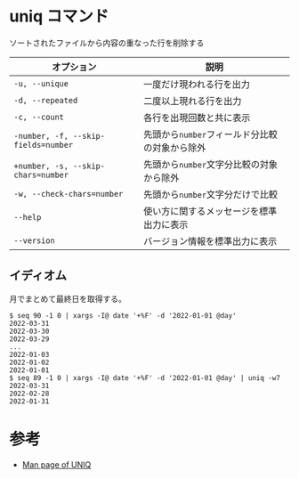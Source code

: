 # uniq コマンド

ソートされたファイルから内容の重なった行を削除する  

|オプション|説明|
|---|---|
|`-u, --unique`|一度だけ現われる行を出力|
|`-d, --repeated`|二度以上現れる行を出力|
|`-c, --count`|各行を出現回数と共に表示|
|`-number, -f, --skip-fields=number`|先頭から`number`フィールド分比較の対象から除外|
|`+number, -s, --skip-chars=number`|先頭から`number`文字分比較の対象から除外|
|`-w, --check-chars=number`|先頭から`number`文字分だけで比較|
|`--help`|使い方に関するメッセージを標準出力に表示|
|`--version`|バージョン情報を標準出力に表示|


## イディオム

月でまとめて最終日を取得する。

```
$ seq 90 -1 0 | xargs -I@ date '+%F' -d '2022-01-01 @day'
2022-03-31
2022-03-30
2022-03-29
...
2022-01-03
2022-01-02
2022-01-01
$ seq 89 -1 0 | xargs -I@ date '+%F' -d '2022-01-01 @day' | uniq -w7
2022-03-31
2022-02-28
2022-01-31
```

# 参考

- [Man page of UNIQ](https://linuxjm.osdn.jp/html/GNU_textutils/man1/uniq.1.html)
